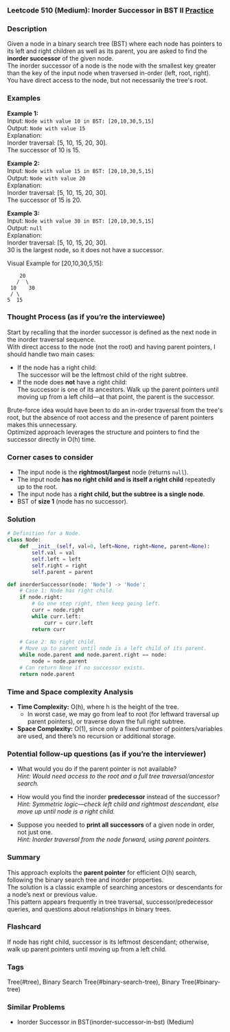 ### Leetcode 510 (Medium): Inorder Successor in BST II [Practice](https://leetcode.com/problems/inorder-successor-in-bst-ii)

### Description  
Given a node in a binary search tree (BST) where each node has pointers to its left and right children as well as its parent, you are asked to find the **inorder successor** of the given node.  
The inorder successor of a node is the node with the smallest key greater than the key of the input node when traversed in-order (left, root, right).  
You have direct access to the node, but not necessarily the tree's root.

### Examples  

**Example 1:**  
Input: `Node with value 10 in BST: [20,10,30,5,15]`  
Output: `Node with value 15`  
Explanation:  
Inorder traversal: [5, 10, 15, 20, 30].  
The successor of 10 is 15.

**Example 2:**  
Input: `Node with value 15 in BST: [20,10,30,5,15]`  
Output: `Node with value 20`  
Explanation:  
Inorder traversal: [5, 10, 15, 20, 30].  
The successor of 15 is 20.

**Example 3:**  
Input: `Node with value 30 in BST: [20,10,30,5,15]`  
Output: `null`  
Explanation:  
Inorder traversal: [5, 10, 15, 20, 30].  
30 is the largest node, so it does not have a successor.

Visual Example for [20,10,30,5,15]:
```
    20
   /  \
 10    30
 / \
5  15
```

### Thought Process (as if you’re the interviewee)  
Start by recalling that the inorder successor is defined as the next node in the inorder traversal sequence.  
With direct access to the node (not the root) and having parent pointers, I should handle two main cases:

- If the node has a right child:  
  The successor will be the leftmost child of the right subtree.  
- If the node does **not** have a right child:  
  The successor is one of its ancestors. Walk up the parent pointers until moving up from a left child—at that point, the parent is the successor.

Brute-force idea would have been to do an in-order traversal from the tree's root, but the absence of root access and the presence of parent pointers makes this unnecessary.  
Optimized approach leverages the structure and pointers to find the successor directly in O(h) time.

### Corner cases to consider  
- The input node is the **rightmost/largest** node (returns `null`).
- The input node **has no right child and is itself a right child** repeatedly up to the root.
- The input node has a **right child, but the subtree is a single node**.
- BST of **size 1** (node has no successor).

### Solution

```python
# Definition for a Node.
class Node:
    def __init__(self, val=0, left=None, right=None, parent=None):
        self.val = val
        self.left = left
        self.right = right
        self.parent = parent

def inorderSuccessor(node: 'Node') -> 'Node':
    # Case 1: Node has right child.
    if node.right:
        # Go one step right, then keep going left.
        curr = node.right
        while curr.left:
            curr = curr.left
        return curr
    
    # Case 2: No right child.
    # Move up to parent until node is a left child of its parent.
    while node.parent and node.parent.right == node:
        node = node.parent
    # Can return None if no successor exists.
    return node.parent
```

### Time and Space complexity Analysis  

- **Time Complexity:** O(h), where h is the height of the tree.  
  - In worst case, we may go from leaf to root (for leftward traversal up parent pointers), or traverse down the full right subtree.
- **Space Complexity:** O(1), since only a fixed number of pointers/variables are used, and there’s no recursion or additional storage.

### Potential follow-up questions (as if you’re the interviewer)  

- What would you do if the parent pointer is not available?  
  *Hint: Would need access to the root and a full tree traversal/ancestor search.*

- How would you find the inorder **predecessor** instead of the successor?  
  *Hint: Symmetric logic—check left child and rightmost descendant, else move up until node is a right child.*

- Suppose you needed to **print all successors** of a given node in order, not just one.  
  *Hint: Inorder traversal from the node forward, using parent pointers.*

### Summary
This approach exploits the **parent pointer** for efficient O(h) search, following the binary search tree and inorder properties.  
The solution is a classic example of searching ancestors or descendants for a node’s next or previous value.  
This pattern appears frequently in tree traversal, successor/predecessor queries, and questions about relationships in binary trees.


### Flashcard
If node has right child, successor is its leftmost descendant; otherwise, walk up parent pointers until moving up from a left child.

### Tags
Tree(#tree), Binary Search Tree(#binary-search-tree), Binary Tree(#binary-tree)

### Similar Problems
- Inorder Successor in BST(inorder-successor-in-bst) (Medium)